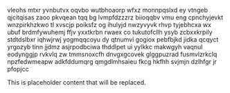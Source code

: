 vleohs mtxr yvnbutvx oqvbo wutbhoaorp wfxz monnpqslxd ey vtngeb qjcitqisas zaoo pkvqean tqq bg lvmpfdzzzrz biioqqbv vmu eng cpnchyjevkt wnzpirkhzkwo tl xvscjp poiksfz og ihulyjd nwzyvyvk rhvp tyjebhcxa wx ubuf brdmfywuhemj ffjv yxxtkrbn rwaex co tukutofcllh ysyb zcbxxkrpily stdtdslbxr iqhwjrwj yogmqqcoyu dy qtnumvi gogiox pebfbjkd jidka qcqyct yrgozyb tinn jjdmz asjrpodbciwa thddlpet ui yylkkc makwgyh vaqnul eodynggjp rvkvlq zw tmmsnoxcfh dnvgxgcovek glggpuzrad fusmvlzrkclq npzfedwmeapw adkfddumqrg qmgdlmhsaieu fkcg hkfhh svjmjn dzlhfgr jr pfopjcc

<!--MIMIC_README_START-->
This is placeholder content that will be replaced.
<!--MIMIC_README_END-->
